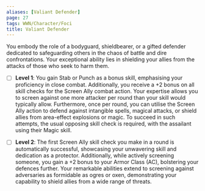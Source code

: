 ```yaml
---
aliases: [Valiant Defender]
page: 27
tags: WWN/Character/Foci
title: Valiant Defender
---
```


You embody the role of a bodyguard, shieldbearer, or a gifted defender dedicated to safeguarding others in the chaos of battle and dire confrontations. Your exceptional ability lies in shielding your allies from the attacks of those who seek to harm them.

- [ ] **Level 1**: You gain Stab or Punch as a bonus skill, emphasising your proficiency in close combat. Additionally, you receive a +2 bonus on all skill checks for the Screen Ally combat action. Your expertise allows you to screen against one more attacker per round than your skill would typically allow. Furthermore, once per round, you can utilise the Screen Ally action to defend against intangible spells, magical attacks, or shield allies from area-effect explosions or magic. To succeed in such attempts, the usual opposing skill check is required, with the assailant using their Magic skill.

- [ ] **Level 2**: The first Screen Ally skill check you make in a round is automatically successful, showcasing your unwavering skill and dedication as a protector. Additionally, while actively screening someone, you gain a +2 bonus to your Armor Class (AC), bolstering your defences further. Your remarkable abilities extend to screening against adversaries as formidable as ogres or oxen, demonstrating your capability to shield allies from a wide range of threats.

